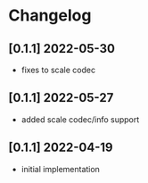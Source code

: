 # Changelog

## [0.1.1] 2022-05-30
- fixes to scale codec

## [0.1.1] 2022-05-27
- added scale codec/info support

## [0.1.1] 2022-04-19
- initial implementation